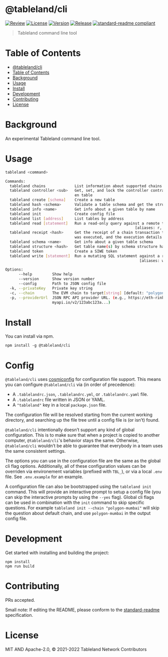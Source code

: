# @tableland/cli

[![Review](https://github.com/tablelandnetwork/js-tableland-cli/actions/workflows/review.yml/badge.svg)](https://github.com/tablelandnetwork/js-tableland-cli/actions/workflows/review.yml)
[![License](https://img.shields.io/github/license/tablelandnetwork/js-tableland-cli.svg)](./LICENSE)
[![Version](https://img.shields.io/github/package-json/v/tablelandnetwork/js-tableland-cli.svg)](./package.json)
[![Release](https://img.shields.io/github/release/tablelandnetwork/js-tableland-cli.svg)](https://github.com/tablelandnetwork/js-tableland-cli/releases/latest)
[![standard-readme compliant](https://img.shields.io/badge/standard--readme-OK-green.svg)](https://github.com/RichardLitt/standard-readme)

> Tableland command line tool

# Table of Contents

- [@tableland/cli](#tablelandcli)
- [Table of Contents](#table-of-contents)
- [Background](#background)
- [Usage](#usage)
- [Install](#install)
- [Development](#development)
- [Contributing](#contributing)
- [License](#license)

# Background

An experimental Tableland command line tool.

# Usage

```bash
tableland <command>

Commands:
  tableland chains             List information about supported chains
  tableland controller <sub>   Get, set, and lock the controller contract for a giv
                               en table
  tableland create [schema]    Create a new table
  tableland hash <schema>      Validate a table schema and get the structure hash
  tableland info <name>        Get info about a given table by name
  tableland init               Create config file                      [aliases: i]
  tableland list [address]     List tables by address
  tableland read [statement]   Run a read-only query against a remote table
                                                          [aliases: r, query, q]
  tableland receipt <hash>     Get the receipt of a chain transaction to know if it
                               was executed, and the execution details
  tableland schema <name>      Get info about a given table schema
  tableland structure <hash>   Get table name(s) by schema structure hash
  tableland token              Create a SIWE token
  tableland write [statement]  Run a mutating SQL statement against a remote table
                                                            [aliases: w, run, r]

Options:
      --help         Show help                                         [boolean]
      --version      Show version number                               [boolean]
      --config       Path to JSON config file
  -k, --privateKey   Private key string                                 [string]
  -c, --chain        The EVM chain to target[string] [default: "polygon-mumbai"]
  -p, --providerUrl  JSON RPC API provider URL. (e.g., https://eth-rinkeby.alche
                     myapi.io/v2/123abc123a...)                         [string]
```

# Install

You can install via npm.

```
npm install -g @tableland/cli
```

# Config

`@tableland/cli` uses [cosmiconfig](https://github.com/davidtheclark/cosmiconfig) for configuration file support. This means you can configure `@tableland/cli` via (in order of precedence):

- A `.tablelandrc.json`, `.tablelandrc.yml`, or `.tablelandrc.yaml` file.
- A `.tablelandrc` file written in JSON or YAML.
- A `"tableland"` key in a local `package.json` file.

The configuration file will be resolved starting from the current working directory, and searching up the file tree until a config file is (or isn’t) found.

`@tableland/cli` intentionally doesn’t support any kind of global configuration. This is to make sure that when a project is copied to another computer, `@tableland/cli`'s behavior stays the same. Otherwise, `@tableland/cli` wouldn’t be able to guarantee that everybody in a team uses the same consistent settings.

The options you can use in the configuration file are the same as the global cli flag options. Additionally, all of these configuration values can be overriden via environement variables (prefixed with `TBL_`), or via a local `.env` file. See `.env.example` for an example.

A configuration file can also be bootstrapped using the `tableland init` command. This will provide an interactive prompt to setup a config file (you can skip the interactive prompts by using the `--yes` flag). Global cli flags can be used in combination with the `init` command to skip specific questions. For example `tableland init --chain "polygon-mumbai"` will skip the question about default chain, and use `polygon-mumbai` in the output config file.

# Development

Get started with installing and building the project:

```shell
npm install
npm run build
```

# Contributing

PRs accepted.

Small note: If editing the README, please conform to the
[standard-readme](https://github.com/RichardLitt/standard-readme) specification.

# License

MIT AND Apache-2.0, © 2021-2022 Tableland Network Contributors
